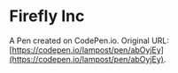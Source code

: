 # Firefly Inc

A Pen created on CodePen.io. Original URL: [https://codepen.io/lampost/pen/abOyjEy](https://codepen.io/lampost/pen/abOyjEy).



